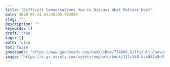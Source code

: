 ```yaml
---
title: "Difficult Conversations How to Discuss What Matters Most"
date: 2020-07-24 05:35:00.794893
slug: ""
description: ""
keywords: []
draft: true
tags: []
math: false
toc: false
goodreads: "https://www.goodreads.com/book/show/774088.Difficult_Conversations"
image: "https://s.gr-assets.com/assets/nophoto/book/111x148-bcc042a9c91a29c1d680899eff700a03.png"
---
```

